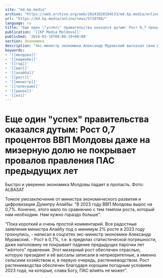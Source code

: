 ```yaml
---
site: "md.kp.media"
archive: "https://web.archive.org/web/20241020104533/md.kp.media/online/news/5719788/"
url: "https://md.kp.media/online/news/5719788/"
language: ru
title: "Еще один \"успех\" правительства оказался дутым: Рост 0,7 процентов ВВП Молдовы даже на мизерную долю не покрывает провалов правления ПАС предыдущих лет"
publication: '[[KP Media Moldova]]'
published: '2024-03-16T09:00:19+00:00'
section: Экономика
description: "Экс-министр экономики Александр Муравский высказал свое мнение"
keywords:
- '[[молдова]]'
- '[[кишинёв]]'
- '[[год]]'
- '[[ввп]]'
- '[[алайба]]'
- '[[рост]]'
- '[[министр]]'
- '[[телеграм]]'
- '[[рынок]]'
- '[[кп]]'
---
```


# Еще один "успех" правительства оказался дутым: Рост 0,7 процентов ВВП Молдовы даже на мизерную долю не покрывает провалов правления ПАС предыдущих лет

Быстро и уверенно экономика Молдовы падает в пропасть. Фото: ALBASAT

Тонкое умозаключение от министра экономического развития и цифровизации Думитру Алайбы: "В 2023 году ВВП Молдовы вырос на 0,7%. Конечно, этого мало по сравнению с тем темпом роста, который нам необходим. Нам нужно гораздо больше".

"Пока короткий и очень простой комментарий. Все радостные заявления министра Алайбу под о минимум 2% росте в 2023 году грохнулись, - написал в соцсетях экс-министр экономики Александр Муравский. - Рост в 0,7%, т.е. в пределах статистической погрешности, даже наполовину не покрывает падение предыдущих парочки лет "жёлтого" правления. Этот мизерный рост обеспечен отраслью, которую президент и её вассалы записали в неприоритетные, а именно сельским хозяйством и, в первую очередь, растениеводством. Рост растениеводства обеспечен благодаря хорошим погодным условиям 2023 года, на которые, слава Богу, ПАС влиять не может".